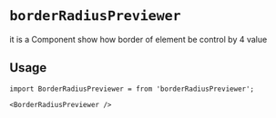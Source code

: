 # `borderRadiusPreviewer`

it is a Component show how border of element be control by 4 value

## Usage

```
import BorderRadiusPreviewer = from 'borderRadiusPreviewer';

<BorderRadiusPreviewer />
```
